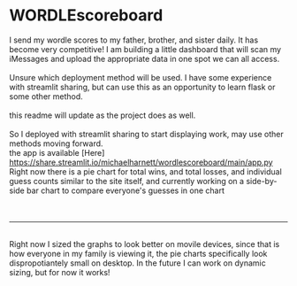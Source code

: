 # WORDLEscoreboard
I send my wordle scores to my father, brother, and sister daily. It has become very competitive! I am building a little dashboard that will scan my iMessages and upload the appropriate data in one spot we can all access.
<br>
<br>
Unsure which deployment method will be used. I have some experience with streamlit sharing, but can use this as an opportunity to learn flask or some other method.
<br>
<br>
this readme will update as the project does as well. 
<br>
<br>
So I deployed with streamlit sharing to start displaying work, may use other methods moving forward.<br>
the app is available [Here] https://share.streamlit.io/michaelharnett/wordlescoreboard/main/app.py <br>
Right now there is a pie chart for total wins, and total losses, and individual guess counts similar to the site itself, and currently working on a side-by-side bar chart to compare everyone's guesses in one chart<br>
<br>
<br>
<hr></hr>
<br>
Right now I sized the graphs to look better on movile devices, since that is how everyone in my family is viewing it, the pie charts specifically look dispropotiantely small on desktop. In the future I can work on dynamic sizing, but for now it works!
